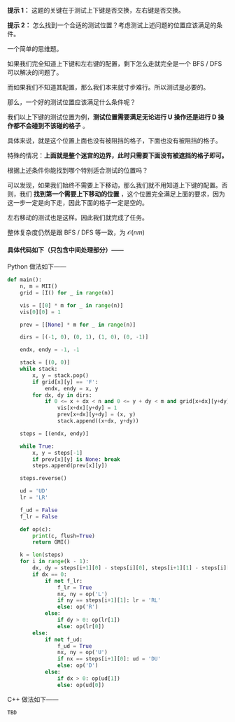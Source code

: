 **提示 1：** 这题的关键在于测试上下键是否交换，左右键是否交换。

**提示 2：** 怎么找到一个合适的测试位置？考虑测试上述问题的位置应该满足的条件。

一个简单的思维题。

如果我们完全知道上下键和左右键的配置，剩下怎么走就完全是一个 BFS / DFS 可以解决的问题了。

而如果我们不知道其配置，那么我们本来就寸步难行。所以测试是必要的。

那么，一个好的测试位置应该满足什么条件呢？

我们以上下键的测试位置为例，**测试位置需要满足无论进行 U 操作还是进行 D 操作都不会碰到不该碰的格子** 。

具体来说，就是这个位置上面也没有被阻挡的格子，下面也没有被阻挡的格子。

特殊的情况：**上面就是整个迷宫的边界，此时只需要下面没有被遮挡的格子即可。**

根据上述条件你能找到哪个特别适合测试的位置吗？

可以发现，如果我们始终不需要上下移动，那么我们就不用知道上下键的配置。否则，我们 **找到第一个需要上下移动的位置** ，这个位置完全满足上面的要求，因为这一步一定是向下走，因此下面的格子一定是空的。

左右移动的测试也是这样。因此我们就完成了任务。

整体复杂度仍然是跟 BFS / DFS 等一致，为 $\mathcal{O}(nm)$

#### 具体代码如下（只包含中间处理部分）——

Python 做法如下——

```Python []
def main():
    n, m = MII()
    grid = [I() for _ in range(n)]

    vis = [[0] * m for _ in range(n)]
    vis[0][0] = 1

    prev = [[None] * m for _ in range(n)]

    dirs = [(-1, 0), (0, 1), (1, 0), (0, -1)]

    endx, endy = -1, -1

    stack = [(0, 0)]
    while stack:
        x, y = stack.pop()
        if grid[x][y] == 'F':
            endx, endy = x, y
        for dx, dy in dirs:
            if 0 <= x + dx < n and 0 <= y + dy < m and grid[x+dx][y+dy] != '*' and vis[x+dx][y+dy] == 0:
                vis[x+dx][y+dy] = 1
                prev[x+dx][y+dy] = (x, y)
                stack.append((x+dx, y+dy))

    steps = [(endx, endy)]

    while True:
        x, y = steps[-1]
        if prev[x][y] is None: break
        steps.append(prev[x][y])

    steps.reverse()

    ud = 'UD'
    lr = 'LR'

    f_ud = False
    f_lr = False

    def op(c):
        print(c, flush=True)
        return GMI()

    k = len(steps)
    for i in range(k - 1):
        dx, dy = steps[i+1][0] - steps[i][0], steps[i+1][1] - steps[i][1]
        if dx == 0:
            if not f_lr:
                f_lr = True
                nx, ny = op('L')
                if ny == steps[i+1][1]: lr = 'RL'
                else: op('R')
            else:
                if dy > 0: op(lr[1])
                else: op(lr[0])
        else:
            if not f_ud:
                f_ud = True
                nx, ny = op('U')
                if nx == steps[i+1][0]: ud = 'DU'
                else: op('D')
            else:
                if dx > 0: op(ud[1])
                else: op(ud[0])
```

C++ 做法如下——

```cpp []
TBD
```
